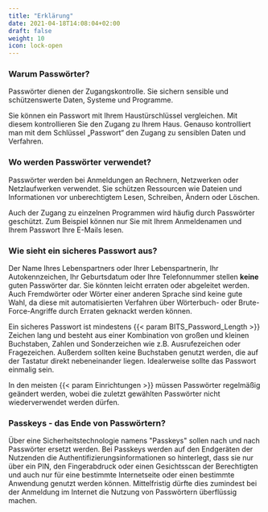 ```yaml
---
title: "Erklärung"
date: 2021-04-18T14:08:04+02:00
draft: false
weight: 10
icon: lock-open
---
```


### Warum Passwörter?

Passwörter dienen der Zugangskontrolle. Sie sichern sensible und schützenswerte Daten, Systeme und Programme.

Sie können ein Passwort mit Ihrem Haustürschlüssel vergleichen. Mit diesem kontrollieren Sie den Zugang zu Ihrem Haus. Genauso kontrolliert man mit dem Schlüssel „Passwort“ den Zugang zu sensiblen Daten und Verfahren.

### Wo werden Passwörter verwendet?

Passwörter werden bei Anmeldungen an Rechnern, Netzwerken oder Netzlaufwerken verwendet. Sie schützen Ressourcen wie Dateien und Informationen vor unberechtigtem Lesen, Schreiben, Ändern oder Löschen.

Auch der Zugang zu einzelnen Programmen wird häufig durch Passwörter geschützt. Zum Beispiel können nur Sie mit Ihrem Anmeldenamen und Ihrem Passwort Ihre E-Mails lesen.

### Wie sieht ein sicheres Passwort aus?

Der Name Ihres Lebenspartners oder Ihrer Lebenspartnerin, Ihr Autokennzeichen, Ihr Geburtsdatum oder Ihre Telefonnummer stellen **keine** guten Passwörter dar. Sie könnten leicht erraten oder abgeleitet werden. Auch Fremdwörter oder Wörter einer anderen Sprache sind keine gute Wahl, da diese mit automatisierten Verfahren über Wörterbuch- oder Brute-Force-Angriffe durch Erraten geknackt werden können.

Ein sicheres Passwort ist mindestens {{< param BITS_Password_Length >}} Zeichen lang und besteht aus einer Kombination von großen und kleinen Buchstaben, Zahlen und Sonderzeichen wie z.B. Ausrufezeichen oder Fragezeichen. Außerdem sollten keine Buchstaben genutzt werden, die auf der Tastatur direkt nebeneinander liegen. Idealerweise sollte das Passwort einmalig sein.

In den meisten {{< param Einrichtungen >}} müssen Passwörter regelmäßig geändert werden, wobei die zuletzt gewählten Passwörter nicht wiederverwendet werden dürfen.

### Passkeys - das Ende von Passwörtern?

Über eine Sicherheitstechnologie namens "Passkeys" sollen nach und nach Passwörter ersetzt werden. Bei Passkeys werden auf den Endgeräten der Nutzenden die Authentifizierungsinformationen so hinterlegt, dass sie nur über ein PIN, den Fingerabdruck oder einen Gesichtsscan der Berechtigten und auch nur für eine bestimmte Internetseite oder einen bestimmte Anwendung genutzt werden können. Mittelfristig dürfte dies zumindest bei der Anmeldung im Internet die Nutzung von Passwörtern überflüssig machen.

